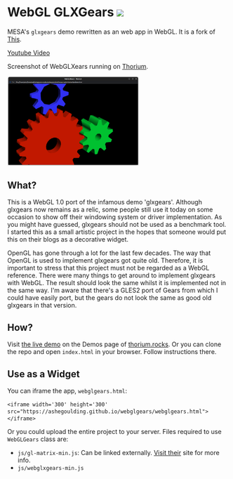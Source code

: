 # WebGL GLXGears <img src="/imgs/logo.png">
MESA's `glxgears` demo rewritten as an web app in WebGL. It is a fork of [This](https://github.com/ashegoulding/webglgears).

[Youtube Video](https://www.youtube.com/watch?v=FhlCLcw2qb0)

Screenshot of WebGLXears running on [Thorium](https://thorium.rocks/).

<img src="https://raw.githubusercontent.com/Alex313031/webglxgears/master/thumb.png" width="300">

## What?
This is a WebGL 1.0 port of the infamous demo 'glxgears'.
Although glxgears now remains as a relic, some people still use it today
on some occasion to show off their windowing system or driver
implementation. As you might have guessed, glxgears should not be used as
a benchmark tool. I started this as a small artistic project in the hopes
that someone would put this on their blogs as a decorative widget.

OpenGL has gone through a lot for the last few decades. The way that
OpenGL is used to implement glxgears got quite old. Therefore, it is
important to stress that this project must not be regarded as a WebGL
reference. There were many things to get around to implement glxgears with
WebGL. The result should look the same whilst it is implemented
not in the same way. I'm aware that there's a GLES2 port of Gears from which
I could have easily port, but the gears do not look the same as good old
glxgears in that version.

## How?
Visit [the live demo](https://ashegoulding.github.io/webglgears/index.html) on the Demos page of [thorium.rocks](https://thorium.rocks/). Or you can clone the repo and open `index.html` in your browser. Follow instructions there.

## Use as a Widget
You can iframe the app, `webglgears.html`:
```
<iframe width='300' height='300' src="https://ashegoulding.github.io/webglgears/webglgears.html">
</iframe>
```

Or you could upload the entire project to your server.
Files required to use `WebGLGears` class are:
* `js/gl-matrix-min.js`: Can be linked externally. [Visit their](http://glmatrix.net/) site for more info.
* `js/webglxgears-min.js`
